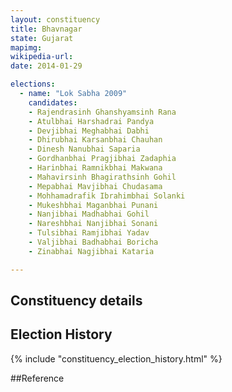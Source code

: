 ```yaml
---
layout: constituency
title: Bhavnagar
state: Gujarat
mapimg: 
wikipedia-url: 
date: 2014-01-29

elections: 
  - name: "Lok Sabha 2009"
    candidates: 
    - Rajendrasinh Ghanshyamsinh Rana 
    - Atulbhai Harshadrai Pandya 
    - Devjibhai Meghabhai Dabhi 
    - Dhirubhai Karsanbhai Chauhan 
    - Dinesh Nanubhai Saparia 
    - Gordhanbhai Pragjibhai Zadaphia 
    - Harinbhai Ramnikbhai Makwana 
    - Mahavirsinh Bhagirathsinh Gohil 
    - Mepabhai Mavjibhai Chudasama 
    - Mohhamadrafik Ibrahimbhai Solanki 
    - Mukeshbhai Maganbhai Punani 
    - Nanjibhai Madhabhai Gohil 
    - Nareshbhai Nanjibhai Sonani 
    - Tulsibhai Ramjibhai Yadav 
    - Valjibhai Badhabhai Boricha 
    - Zinabhai Nagjibhai Kataria 

---
```

## Constituency details


## Election History
{% include "constituency_election_history.html" %}

##Reference
